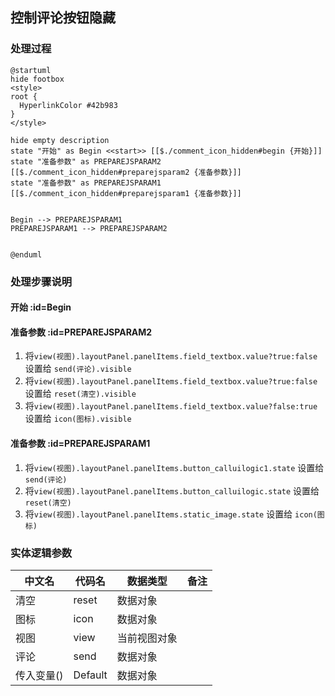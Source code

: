 ## 控制评论按钮隐藏 <!-- {docsify-ignore-all} -->

   

### 处理过程

```plantuml
@startuml
hide footbox
<style>
root {
  HyperlinkColor #42b983
}
</style>

hide empty description
state "开始" as Begin <<start>> [[$./comment_icon_hidden#begin {开始}]]
state "准备参数" as PREPAREJSPARAM2  [[$./comment_icon_hidden#preparejsparam2 {准备参数}]]
state "准备参数" as PREPAREJSPARAM1  [[$./comment_icon_hidden#preparejsparam1 {准备参数}]]


Begin --> PREPAREJSPARAM1
PREPAREJSPARAM1 --> PREPAREJSPARAM2


@enduml
```


### 处理步骤说明

#### 开始 :id=Begin




#### 准备参数 :id=PREPAREJSPARAM2



1. 将`view(视图).layoutPanel.panelItems.field_textbox.value?true:false` 设置给  `send(评论).visible`
2. 将`view(视图).layoutPanel.panelItems.field_textbox.value?true:false` 设置给  `reset(清空).visible`
3. 将`view(视图).layoutPanel.panelItems.field_textbox.value?false:true` 设置给  `icon(图标).visible`

#### 准备参数 :id=PREPAREJSPARAM1



1. 将`view(视图).layoutPanel.panelItems.button_calluilogic1.state` 设置给  `send(评论)`
2. 将`view(视图).layoutPanel.panelItems.button_calluilogic.state` 设置给  `reset(清空)`
3. 将`view(视图).layoutPanel.panelItems.static_image.state` 设置给  `icon(图标)`



### 实体逻辑参数

|    中文名   |    代码名    |  数据类型      |备注 |
| --------| --------| --------  | --------   |
|清空|reset|数据对象||
|图标|icon|数据对象||
|视图|view|当前视图对象||
|评论|send|数据对象||
|传入变量(<i class="fa fa-check"/></i>)|Default|数据对象||
